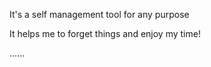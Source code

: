 It's a self management tool for any purpose

It helps me to forget things and enjoy my time!

......